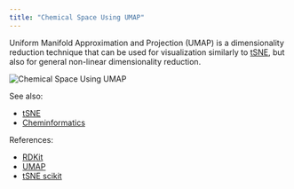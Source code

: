 ```yaml
---
title: "Chemical Space Using UMAP"
---
```


Uniform Manifold Approximation and Projection (UMAP) is a dimensionality reduction technique that can be used for
visualization similarly to [tSNE](https://scikit-learn.org/stable/modules/generated/sklearn.manifold.TSNE.html), but
also for general non-linear dimensionality reduction.

![Chemical Space Using UMAP](../../../../../uploads/chem/umap.png "Chemical Space Using UMAP")

See also:

* [tSNE](tsne.md)
* [Cheminformatics](../chem.md)

References:

* [RDKit](https://www.rdkit.org)
* [UMAP](https://umap-learn.readthedocs.io/en/latest/)
* [tSNE scikit](https://scikit-learn.org/stable/modules/generated/sklearn.manifold.TSNE.html)
